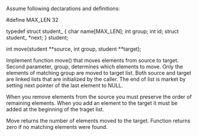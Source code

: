 Assume following declarations and definitions:

#define MAX_LEN 32

typedef struct student_ {
    char name[MAX_LEN];
    int group;
    int id;
    struct student_ *next;
} student;

int move(student **source, int group, student **target);


Implement function move() that moves elements from source to target. Second parameter, group, determines which elements to move. Only the elements of matching group are moved to target list. Both source and target are linked lists that are initialized by the caller. The end of list is market by setting next pointer of the last element to NULL.

When you remove elements from the source you must preserve the order of remaining elements. When you add an element to the target it must be added at the beginning of the traget list.

Move returns the number of elements moved to the target. Function returns zero if no matching elements were found.
